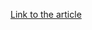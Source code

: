 [Link to the article](https://minerva-labs.com/post/uiwix-evasive-ransomware-exploiting-eternalblue)

